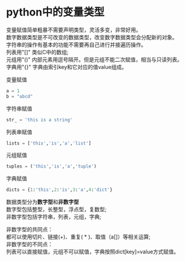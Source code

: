 # python中的变量类型
变量赋值简单粗暴不需要声明类型，灵活多变，非常好用。  
数字数据类型是不可改变的数据类型，改变数字数据类型会分配新的对象。  
字符串的操作有基本的功能不需要再自己进行并接遍历操作。  
列表用"[]" 类似C中的数组;  
元组用"()" 内部元素用逗号隔开。但是元组不能二次赋值，相当与只读列表。  
字典用"{}" 字典由索引key和它对应的值value组成。  

变量赋值
```python
a = 1
b = "abcd"
```
字符串赋值  
```python
str_ = 'this is a string'
```
列表串赋值  
```python
lists = ['this','is','a','list']
```
元组赋值
```python
tuples = ('this','is','a','tuple')
```
字典赋值  
```python
dicts = {1:'this',2:'is',3:'a',4:'dict'}
```

数据类型分为**数字型**和**非数字型**  
数字型包括整型，长整型，浮点型，复数型;  
非数字型包括字符串，列表，元组，字典;  

非数字型的共同点：  
都可以使用切片、链接(+)、重复( * )、取值（a[]）等相关运算;  
非数字型的不同点：  
列表可以直接赋值，元组不可以赋值，字典按照dict[key]=value方式赋值。  
